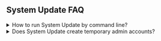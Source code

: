 ## System Update FAQ

<details>
<summary>How to run System Update by command line?</summary>

System Update can be controlled via command line by leveraging the group policy control for the Administrator Command Line. A typical scenario would have System Update executed by a task in the Windows Task Scheduler set to run on a recurring basis to ensure the device stays current. That scheduled task would execute:

```
C:\Program Files (x86)\Lenovo\System Update\tvsu.exe /CM
```

The rest of the command line parameters would be specified as a Policy in the registry using either Group Policy or by manipulating the registry directly at:

```
HKLM\Software\Policies\Lenovo\System Update\UserSettings\General
Value: [REG_SZ] AdminCommandLine
```

!!! info ""
   When using a custom scheduled task, a new task should be created, and the default task created when System Update is installed should be disabled. 

Additionally, the “SchedulerAbility” setting must be set to “NO” in the registry at:
```
"HKLM:\SOFTWARE\WOW6432Node\Lenovo\System Update\Preferences\UserSettings\Scheduler" 
```
This will prevent System Update from re-enabling the default tasks.
</details>

<details><summary>Does System Update create temporary admin accounts?</summary>
Yes.  When System Update is used by a standard user, a temporary admin account is created to enable the installation of updates.  This account has a long, complex, random password that is not recorded anywhere.  

After the updates have been installed, the account will be deleted automatically. In the case where a Reboot Type 1 (Forces Reboot) update is applied, the system will reboot before the account can be removed.  System Update will remove the account the next time it runs.
</details>

